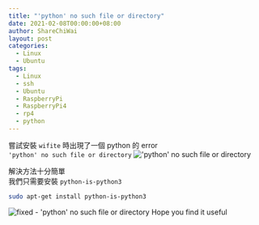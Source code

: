 ```yaml
---
title: "'python' no such file or directory"
date: 2021-02-08T00:00:00+08:00
author: ShareChiWai
layout: post
categories:
  - Linux
  - Ubuntu
tags:
  - Linux
  - ssh
  - Ubuntu
  - RaspberryPi
  - RaspberryPi4
  - rp4
  - python
---
```


嘗試安裝 `wifite` 時出現了一個 python 的 error  
`'python' no such file or directory`
!['python' no such file or directory](/media/2021/usr-bin-env-python-no-such-file-or-directory.png "'python' no such file or directory")

解決方法十分簡單  
我們只需要安裝 `python-is-python3`

```bash
sudo apt-get install python-is-python3
```

![fixed - 'python' no such file or directory](/media/2021/usr-bin-env-python-no-such-file-or-directory-fix.png "fixed - 'python' no such file or directory")
Hope you find it useful
